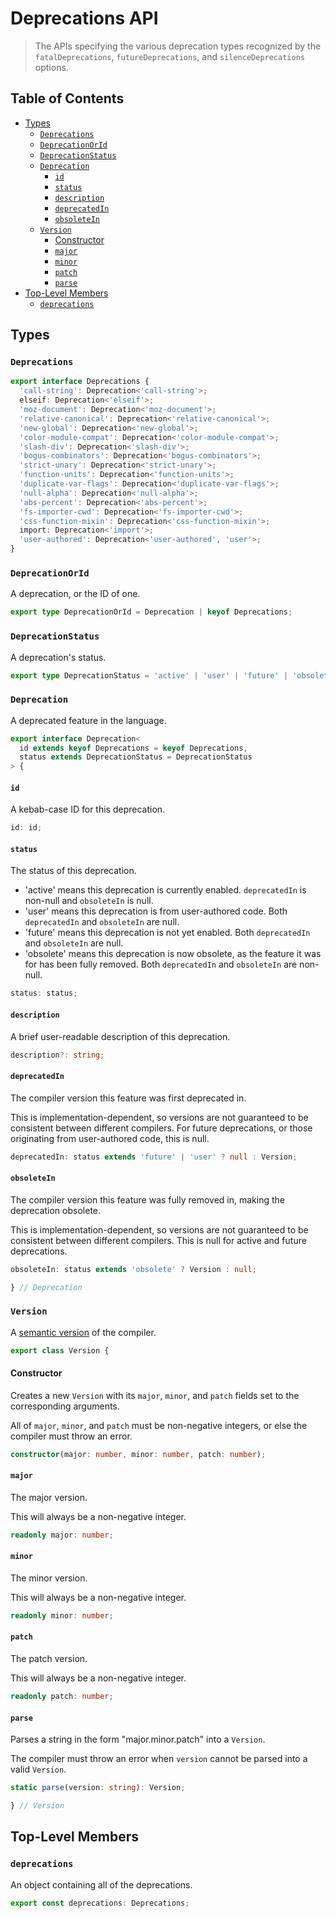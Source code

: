 # Deprecations API

> The APIs specifying the various deprecation types recognized by the
> `fatalDeprecations`, `futureDeprecations`, and `silenceDeprecations` options.

## Table of Contents

* [Types](#types)
  * [`Deprecations`](#deprecations)
  * [`DeprecationOrId`](#deprecationorid)
  * [`DeprecationStatus`](#deprecationstatus)
  * [`Deprecation`](#deprecation)
    * [`id`](#id)
    * [`status`](#status)
    * [`description`](#description)
    * [`deprecatedIn`](#deprecatedin)
    * [`obsoleteIn`](#obsoletein)
  * [`Version`](#version)
    * [Constructor](#constructor)
    * [`major`](#major)
    * [`minor`](#minor)
    * [`patch`](#patch)
    * [`parse`](#parse)
* [Top-Level Members](#top-level-members)
  * [`deprecations`](#deprecations)

## Types

### `Deprecations`

```ts
export interface Deprecations {
  'call-string': Deprecation<'call-string'>;
  elseif: Deprecation<'elseif'>;
  'moz-document': Deprecation<'moz-document'>;
  'relative-canonical': Deprecation<'relative-canonical'>;
  'new-global': Deprecation<'new-global'>;
  'color-module-compat': Deprecation<'color-module-compat'>;
  'slash-div': Deprecation<'slash-div'>;
  'bogus-combinators': Deprecation<'bogus-combinators'>;
  'strict-unary': Deprecation<'strict-unary'>;
  'function-units': Deprecation<'function-units'>;
  'duplicate-var-flags': Deprecation<'duplicate-var-flags'>;
  'null-alpha': Deprecation<'null-alpha'>;
  'abs-percent': Deprecation<'abs-percent'>;
  'fs-importer-cwd': Deprecation<'fs-importer-cwd'>;
  'css-function-mixin': Deprecation<'css-function-mixin'>;
  import: Deprecation<'import'>;
  'user-authored': Deprecation<'user-authored', 'user'>;
}
```

### `DeprecationOrId`

A deprecation, or the ID of one.

```ts
export type DeprecationOrId = Deprecation | keyof Deprecations;
```

### `DeprecationStatus`

A deprecation's status.

```ts
export type DeprecationStatus = 'active' | 'user' | 'future' | 'obsolete';
```

### `Deprecation`

A deprecated feature in the language.

```ts
export interface Deprecation<
  id extends keyof Deprecations = keyof Deprecations,
  status extends DeprecationStatus = DeprecationStatus
> {
```

#### `id`

A kebab-case ID for this deprecation.

```ts
id: id;
```

#### `status`

The status of this deprecation.

* 'active' means this deprecation is currently enabled. `deprecatedIn` is
  non-null and `obsoleteIn` is null.
* 'user' means this deprecation is from user-authored code. Both `deprecatedIn`
  and `obsoleteIn` are null.
* 'future' means this deprecation is not yet enabled. Both `deprecatedIn` and
  `obsoleteIn` are null.
* 'obsolete' means this deprecation is now obsolete, as the feature it was for
  has been fully removed. Both `deprecatedIn` and `obsoleteIn` are non-null.

```ts
status: status;
```

#### `description`

A brief user-readable description of this deprecation.

```ts
description?: string;
```

#### `deprecatedIn`

The compiler version this feature was first deprecated in.

This is implementation-dependent, so versions are not guaranteed to be
consistent between different compilers. For future deprecations, or those
originating from user-authored code, this is null.

```ts
deprecatedIn: status extends 'future' | 'user' ? null : Version;
```

#### `obsoleteIn`

The compiler version this feature was fully removed in, making the deprecation
obsolete.

This is implementation-dependent, so versions are not guaranteed to be
consistent between different compilers. This is null for active and future
deprecations.

```ts
obsoleteIn: status extends 'obsolete' ? Version : null;
```

```ts
} // Deprecation
```

### `Version`

A [semantic version] of the compiler.

[semantic version]: https://semver.org/

```ts
export class Version {
```

#### Constructor

Creates a new `Version` with its `major`, `minor`, and `patch` fields set to the
corresponding arguments.

All of `major`, `minor`, and `patch` must be non-negative integers, or else
the compiler must throw an error.

```ts
constructor(major: number, minor: number, patch: number);
```

#### `major`

The major version.

This will always be a non-negative integer.

```ts
readonly major: number;
```

#### `minor`

The minor version.

This will always be a non-negative integer.

```ts
readonly minor: number;
```

#### `patch`

The patch version.

This will always be a non-negative integer.

```ts
readonly patch: number;
```

#### `parse`

Parses a string in the form "major.minor.patch" into a `Version`.

The compiler must throw an error when `version` cannot be parsed into a valid
`Version`.

```ts
static parse(version: string): Version;
```

```ts
} // Version
```

## Top-Level Members

### `deprecations`

An object containing all of the deprecations.

```ts
export const deprecations: Deprecations;
```
